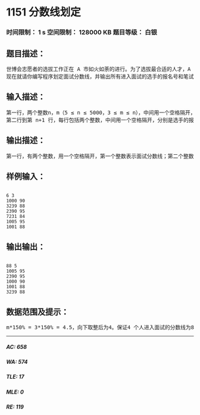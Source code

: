 # 1151 分数线划定   
### 时间限制： 1 s     空间限制： 128000 KB     题目等级： 白银  
## 题目描述：  

<pre>
世博会志愿者的选拔工作正在 A 市如火如荼的进行。为了选拔最合适的人才，A 市对所有报名的选手进行了笔试，笔试分数达到面试分数线的选手方可进入面试。面试分数线根据计划录取人数的150%划定，即如果计划录取m名志愿者，则面试分数线为排名第m*150%（向下取整）名的选手的分数，而最终进入面试的选手为笔试成绩不低于面试分数线的所有选手。  
现在就请你编写程序划定面试分数线，并输出所有进入面试的选手的报名号和笔试成绩。
</pre>
  
  
## 输入描述：  

<pre>
第一行，两个整数n，m（5 ≤ n ≤ 5000，3 ≤ m ≤ n），中间用一个空格隔开，其中n 表示报名参加笔试的选手总数，m 表示计划录取的志愿者人数。输入数据保证m*150%向下取整后小于等于n。  
第二行到第 n+1 行，每行包括两个整数，中间用一个空格隔开，分别是选手的报名号k（1000 ≤ k ≤ 9999）和该选手的笔试成绩s（1 ≤ s ≤ 100）。数据保证选手的报名号各不相同。
</pre>
  
  
## 输出描述：  

<pre>
第一行，有两个整数，用一个空格隔开，第一个整数表示面试分数线；第二个整数为进入面试的选手的实际人数。从第二行开始，每行包含两个整数，中间用一个空格隔开，分别表示进入面试的选手的报名号和笔试成绩，按照笔试成绩从高到低输出，如果成绩相同，则按报名号由小到大的顺序输出。
</pre>
  
  
## 样例输入：  

<pre><code>
6 3  
1000 90  
3239 88  
2390 95  
7231 84  
1005 95  
1001 88
</code></pre>
  
  
## 输出输出：  

<pre><code>
88 5  
1005 95  
2390 95  
1000 90  
1001 88  
3239 88
</code></pre>
  
  
## 数据范围及提示：  

<pre>
m*150% = 3*150% = 4.5，向下取整后为4。保证4 个人进入面试的分数线为88，但因为88有重分，所以所有成绩大于等于88 的选手都可以进入面试，故最终有5 个人进入面试。
</pre>
  
  
***  

##### AC: 658  
##### WA: 574  
##### TLE: 17  
##### MLE: 0  
##### RE: 119  
